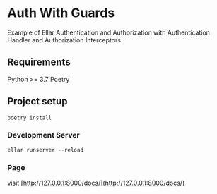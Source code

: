 # Auth With Guards
Example of Ellar Authentication and Authorization with Authentication Handler and Authorization Interceptors

## Requirements
Python >= 3.7
Poetry

## Project setup
```
poetry install
```

### Development Server
```
ellar runserver --reload
```

### Page
visit [http://127.0.0.1:8000/docs/](http://127.0.0.1:8000/docs/)
